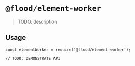 # `@flood/element-worker`

> TODO: description

## Usage

```
const elementWorker = require('@flood/element-worker');

// TODO: DEMONSTRATE API
```
